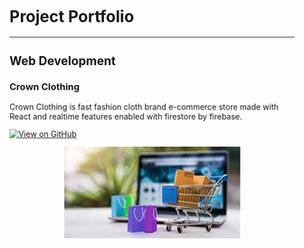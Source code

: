# Project Portfolio

---

## Web Development

### Crown Clothing

Crown Clothing is fast fashion cloth brand e-commerce store made with React and realtime features enabled with firestore by firebase.

[![View on GitHub](https://img.shields.io/badge/GitHub-View_on_GitHub-blue?logo=GitHub)](https://github.com/indranil-tiwary/crwn-clothing)

<center><img src="/assets/img/ecommerce.png"/></center>